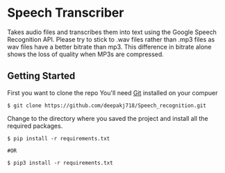 # Speech Transcriber
Takes audio files and transcribes them into text using the Google Speech Recognition API. Please try to stick to .wav files rather than .mp3 files as wav files have a better bitrate than mp3. This difference in bitrate alone shows the loss of quality when MP3s are compressed.
## Getting Started
First you want to clone the repo
You'll need [Git](https://git-scm.com/book/en/v2/Getting-Started-Installing-Git) installed on your compuer
```
$ git clone https://github.com/deepakj718/Speech_recognition.git
```
Change to the directory where you saved the project and install all the required packages.
 ```
 $ pip install -r requirements.txt
 
#OR

$ pip3 install -r requirements.txt
 ```


